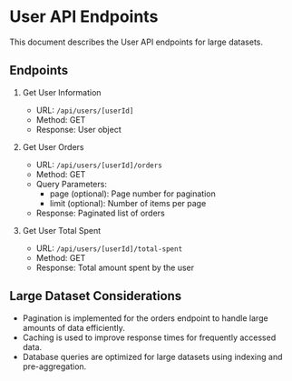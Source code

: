 # User API Endpoints

This document describes the User API endpoints for large datasets.

## Endpoints

1. Get User Information

   - URL: `/api/users/[userId]`
   - Method: GET
   - Response: User object

2. Get User Orders

   - URL: `/api/users/[userId]/orders`
   - Method: GET
   - Query Parameters:
     - page (optional): Page number for pagination
     - limit (optional): Number of items per page
   - Response: Paginated list of orders

3. Get User Total Spent
   - URL: `/api/users/[userId]/total-spent`
   - Method: GET
   - Response: Total amount spent by the user

## Large Dataset Considerations

- Pagination is implemented for the orders endpoint to handle large amounts of data efficiently.
- Caching is used to improve response times for frequently accessed data.
- Database queries are optimized for large datasets using indexing and pre-aggregation.
